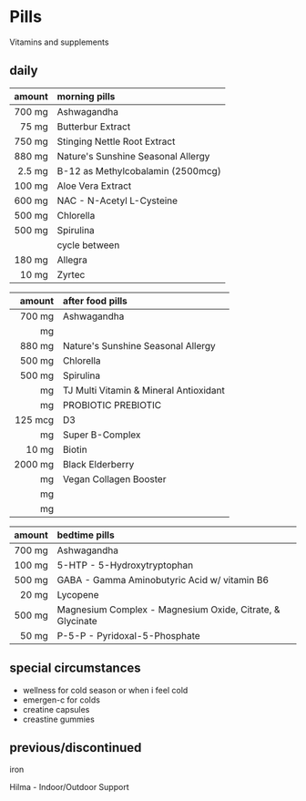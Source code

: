 # Pills

Vitamins and supplements

## daily

|amount|morning pills|
|-:|:-|
|700 mg|Ashwagandha|
|75 mg|Butterbur Extract|
|750 mg|Stinging Nettle Root Extract|
|880 mg|Nature's Sunshine Seasonal Allergy|
|2.5 mg|B-12 as Methylcobalamin (2500mcg)|
|100 mg|Aloe Vera Extract|
|600 mg|NAC - N-Acetyl L-Cysteine|
|500 mg|Chlorella|
|500 mg|Spirulina|
||cycle between|
|180 mg|Allegra|
|10 mg|Zyrtec|

|amount|after food pills|
|-:|:-|
|700 mg|Ashwagandha|
| mg||
|880 mg|Nature's Sunshine Seasonal Allergy|
|500 mg|Chlorella|
|500 mg|Spirulina|
| mg|TJ Multi Vitamin & Mineral Antioxidant|
| mg|PROBIOTIC PREBIOTIC|
|125 mcg|D3|
| mg|Super B-Complex|
|10 mg|Biotin|
|2000 mg|Black Elderberry|
| mg|Vegan Collagen Booster|
| mg||
| mg||

|amount|bedtime pills|
|-:|:-|
|700 mg|Ashwagandha|
|100 mg|5-HTP - 5-Hydroxytryptophan|
|500 mg|GABA - Gamma Aminobutyric Acid w/ vitamin B6|
|20 mg|Lycopene|
|500 mg|Magnesium Complex - Magnesium Oxide, Citrate, & Glycinate|
|50 mg|P-5-P - Pyridoxal-5-Phosphate|

## special circumstances

- wellness for cold season or when i feel cold
- emergen-c for colds
- creatine capsules
- creastine gummies

## previous/discontinued

iron

Hilma - Indoor/Outdoor Support
